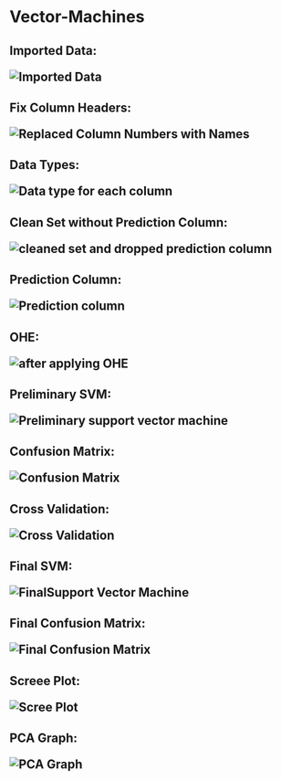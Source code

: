 # Vector-Machines

<h2>Imported Data:

![Imported Data](https://github.com/YoussefAlmaidan/Vector-MAchines/assets/123633730/3e94ffc9-67be-40cb-95a1-5d6fe5c2aafe)

</h2>

<h2>Fix Column Headers:

![Replaced Column Numbers with Names](https://github.com/YoussefAlmaidan/Vector-MAchines/assets/123633730/3bc1757c-c83d-4beb-8178-69d2f799b654)

</h2>

<h2>Data Types:

![Data type for each column](https://github.com/YoussefAlmaidan/Vector-MAchines/assets/123633730/a83b6c81-52ab-42c7-b807-9f09cb8acc08)

</h2>

<h2>Clean Set without Prediction Column:

![cleaned set and dropped prediction column](https://github.com/YoussefAlmaidan/Vector-MAchines/assets/123633730/b79899e1-a8ee-4e13-b4ef-33d3be80a26c)

</h2>

<h2>Prediction Column:

![Prediction column](https://github.com/YoussefAlmaidan/Vector-MAchines/assets/123633730/6b2c3b08-9424-47d0-8f8c-c02182a73e33)

</h2>

<h2>OHE:

![after applying OHE](https://github.com/YoussefAlmaidan/Vector-MAchines/assets/123633730/42476aab-3dd4-4be0-b37b-bc6ba44a1e99)

</h2>

<h2>Preliminary SVM:

![Preliminary support vector machine](https://github.com/YoussefAlmaidan/Vector-MAchines/assets/123633730/2fcfa76f-612e-4442-b0e3-0813a29ed974)

</h2>

<h2>Confusion Matrix:

![Confusion Matrix](https://github.com/YoussefAlmaidan/Vector-MAchines/assets/123633730/2ada415b-02d6-4112-98ff-f91c4ac6e23f)

</h2>

<h2>Cross Validation:

![Cross Validation](https://github.com/YoussefAlmaidan/Vector-MAchines/assets/123633730/6902fffb-c4e0-447b-8b27-bd57a541e86d)

</h2>

<h2>Final SVM:

![FinalSupport Vector Machine](https://github.com/YoussefAlmaidan/Vector-MAchines/assets/123633730/ef28bfed-a9da-40fa-83ee-16acc5e79772)

</h2>

<h2>Final Confusion Matrix:

![Final Confusion Matrix](https://github.com/YoussefAlmaidan/Vector-MAchines/assets/123633730/26e7b14a-0a6c-4b15-99c5-af0ed82e8b22)

</h2>

<h2>Screee Plot:

![Scree Plot](https://github.com/YoussefAlmaidan/Vector-MAchines/assets/123633730/df3b918f-227b-4e7f-8c3c-9959086f982d)

</h2>

<h2>PCA Graph:

![PCA Graph](https://github.com/YoussefAlmaidan/Vector-MAchines/assets/123633730/b37db257-4181-41c6-b716-a3377cb3ce29)

</h2>
